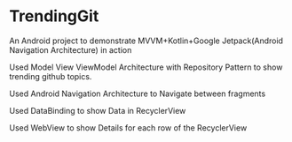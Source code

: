 # TrendingGit
An  Android project to demonstrate MVVM+Kotlin+Google Jetpack(Android Navigation Architecture) in action

Used Model View ViewModel Architecture with Repository Pattern to show trending github topics.

Used Android Navigation Architecture to Navigate between fragments

Used DataBinding to show Data in RecyclerView

Used WebView to show Details for each row of the RecyclerView
